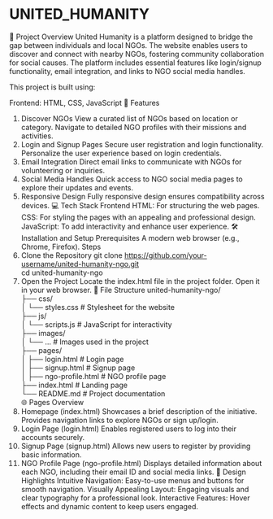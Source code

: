 # UNITED_HUMANITY
🌟 Project Overview
United Humanity is a platform designed to bridge the gap between individuals and local NGOs. The website enables users to discover and connect with nearby NGOs, fostering community collaboration for social causes. The platform includes essential features like login/signup functionality, email integration, and links to NGO social media handles.

This project is built using:

Frontend: HTML, CSS, JavaScript
🎯 Features
1. Discover NGOs
View a curated list of NGOs based on location or category.
Navigate to detailed NGO profiles with their missions and activities.
2. Login and Signup Pages
Secure user registration and login functionality.
Personalize the user experience based on login credentials.
3. Email Integration
Direct email links to communicate with NGOs for volunteering or inquiries.
4. Social Media Handles
Quick access to NGO social media pages to explore their updates and events.
5. Responsive Design
Fully responsive design ensures compatibility across devices.
💻 Tech Stack
Frontend
HTML: For structuring the web pages.
CSS: For styling the pages with an appealing and professional design.
JavaScript: To add interactivity and enhance user experience.
🛠️ Installation and Setup
Prerequisites
A modern web browser (e.g., Chrome, Firefox).
Steps
1. Clone the Repository
   git clone https://github.com/your-username/united-humanity-ngo.git  
   cd united-humanity-ngo  
2. Open the Project
   Locate the index.html file in the project folder.
   Open it in your web browser.
📂 File Structure
united-humanity-ngo/  
├── css/  
│   └── styles.css        # Stylesheet for the website  
├── js/  
│   └── scripts.js        # JavaScript for interactivity  
├── images/  
│   └── ...               # Images used in the project  
├── pages/  
│   ├── login.html        # Login page  
│   ├── signup.html       # Signup page  
│   ├── ngo-profile.html  # NGO profile page  
├── index.html            # Landing page  
└── README.md             # Project documentation  
🌐 Pages Overview
1. Homepage (index.html)
Showcases a brief description of the initiative.
Provides navigation links to explore NGOs or sign up/login.
2. Login Page (login.html)
Enables registered users to log into their accounts securely.
3. Signup Page (signup.html)
Allows new users to register by providing basic information.
4. NGO Profile Page (ngo-profile.html)
Displays detailed information about each NGO, including their email ID and social media links.
🎨 Design Highlights
Intuitive Navigation: Easy-to-use menus and buttons for smooth navigation.
Visually Appealing Layout: Engaging visuals and clear typography for a professional look.
Interactive Features: Hover effects and dynamic content to keep users engaged.

   
